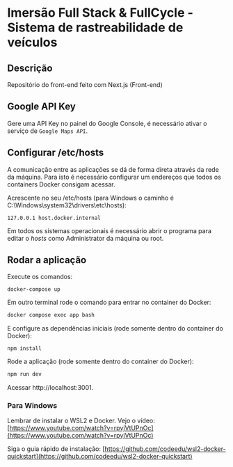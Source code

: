 # Imersão Full Stack & FullCycle - Sistema de rastreabilidade de veículos

## Descrição

Repositório do front-end feito com Next.js (Front-end)

## Google API Key

Gere uma API Key no painel do Google Console, é necessário ativar o serviço de `Google Maps API`.

## Configurar /etc/hosts

A comunicação entre as aplicações se dá de forma direta através da rede da máquina.
Para isto é necessário configurar um endereços que todos os containers Docker consigam acessar.

Acrescente no seu /etc/hosts (para Windows o caminho é C:\Windows\system32\drivers\etc\hosts):

```
127.0.0.1 host.docker.internal
```

Em todos os sistemas operacionais é necessário abrir o programa para editar o _hosts_ como Administrator da máquina ou root.

## Rodar a aplicação

Execute os comandos:

```
docker-compose up
```

Em outro terminal rode o comando para entrar no container do Docker:

```bash
docker compose exec app bash
```

E configure as dependências iniciais (rode somente dentro do container do Docker):

```
npm install
```

Rode a aplicação (rode somente dentro do container do Docker):

```bash
npm run dev
```

Acessar http://localhost:3001.

### Para Windows

Lembrar de instalar o WSL2 e Docker. Vejo o vídeo: [https://www.youtube.com/watch?v=rpvjVtUPnOc](https://www.youtube.com/watch?v=rpvjVtUPnOc)

Siga o guia rápido de instalação: [https://github.com/codeedu/wsl2-docker-quickstart](https://github.com/codeedu/wsl2-docker-quickstart)

